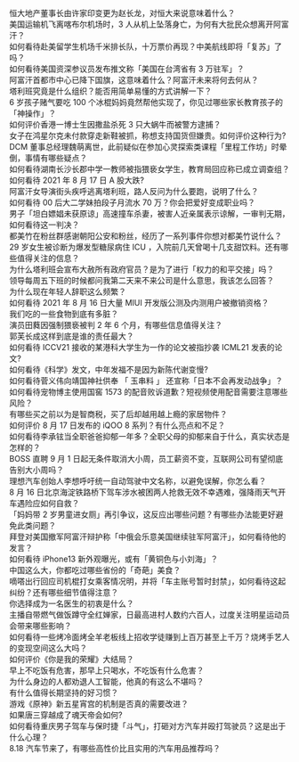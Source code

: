 恒大地产董事长由许家印变更为赵长龙，对恒大来说意味着什么？  
美国运输机飞离喀布尔机场时，3 人从机上坠落身亡，为何有大批民众想离开阿富汗？  
如何看待赴美留学生机场千米排长队，十万票价再现？中美航线即将「复苏」了吗？  
如何看待美国资深参议员发布推文称「美国在台湾省有 3 万驻军」？  
阿富汗首都市中心已降下国旗，这意味着什么？阿富汗未来将何去何从？  
塔利班究竟是什么组织？能否用简单易懂的方式讲解一下？  
6 岁孩子赌气要吃 100 个冰棍妈妈竟然帮他实现了，你见过哪些家长教育孩子的「神操作」？  
如何评价香港一博士生因撒盐杀死 3 只大蜗牛而被警方逮捕？  
女子在鸿星尔克未付款穿走新鞋被抓，称想支持国货但嫌贵。如何评价这种行为?  
DCM 董事总经理魏萌离世，此前疑似在参加心灵探索类课程「里程工作坊」时晕倒，事情有哪些疑点？  
如何看待湖南长沙长郡中学一教师被指猥亵女学生，教育局回应称已成立调查组？  
如何看待 2021 年 8 月 17 日 A 股大跌?  
阿富汗女导演街头疾呼逃离塔利班，路人反问为什么要跑，说明了什么？  
如何看待 00 后大二学妹拍段子月流水 70 万？你会把爱好变成职业吗？  
男子「坦白嫖娼未获原谅」高速撞车杀妻，被害人近亲属表示谅解，一审判无期，如何看待这一判决？  
都美竹在粉丝群感谢朝阳公安和粉丝，经历了一系列事件你想对都美竹说什么？  
29 岁女生被诊断为爆发型糖尿病住 ICU ，入院前几天曾喝十几支甜饮料。还有哪些值得关注的信息？  
为什么塔利班会宣布大赦所有政府官员？是为了进行「权力的和平交接」吗？  
领导每周五下班的时候都问我第二天来不来公司是什么意思，我该怎么回答？  
为什么现在年轻人辞职这么频繁？  
如何看待 2021 年 8 月 16 日大量 MIUI 开发版公测及内测用户被撤销资格？  
我们吃的一些食物到底有多脏？  
演员田蕤因强制猥亵被判 2 年 6 个月，有哪些信息值得关注？  
郭芙长成这样到底是谁的责任最大？  
如何看待 ICCV21 接收的某港科大学生为一作的论文被指抄袭 ICML21 发表的论文?  
如何看待《科学》发文，中年发福不是因为新陈代谢变慢?  
如何看待菅义伟向靖国神社供奉 「 玉串料 」 还宣称「日本不会再发动战争」？  
如何看待宠物博主使用国窖 1573 的配音败诉道歉？短视频使用配音需要注意哪些风险？  
有哪些买之前以为是智商税，买了后却越用越上瘾的家居物件？  
如何评价 8 月 17 日发布的 iQOO 8 系列？有什么亮点和不足？  
如何看待李承铉当全职爸爸抑郁一年多？全职父母的抑郁来自于什么，真实状态是怎样的？  
BOSS 直聘 9 月 1 日起无条件取消大小周，员工薪资不变，互联网公司有望彻底告别大小周吗？  
理想汽车创始人李想呼吁统一自动驾驶中文名称，以避免误解，你怎么看？  
8 月 16 日北京海淀铁路桥下驾车涉水被困两人抢救无效不幸遇难，强降雨天气开车遇险应如何自救？  
「妈妈带 2 岁男童进女厕」再引争议，这反应出哪些问题？有哪些办法能更好避免此类问题？  
拜登对美国撤军阿富汗辩护称「中俄会乐意美国继续驻军阿富汗」，如何看待他的发言？  
如何看待 iPhone13 新外观曝光，或有「黄铜色与小刘海」？  
中国这么大，你都吃过哪些省份的「奇葩」美食？  
嘀嗒出行回应司机棍打女乘客情况明，并将「车主账号暂时封禁」，如何看待这起纠纷？还有哪些细节值得注意？  
你选择成为一名医生的初衷是什么？  
主播自带燃气做饭蹲守全红婵家，日最高进村人数约六百人，过度关注明星运动员会带来哪些影响？  
如何看待一些烤冷面烤全羊老板线上招收学徒赚到上百万甚至上千万？烧烤手艺人的变现空间这么大吗？  
如何评价《你是我的荣耀》大结局？  
早上不吃饭有危害，那早上只喝水，不吃饭有什么危害？  
为什么身边的人都劝退人工智能，他真的有这么不堪吗？  
有什么值得长期坚持的好习惯？  
游戏《原神》新五星宵宫的机制是否真的需要改进？  
如果唐三穿越成了魂天帝会如何?  
如何看待重庆男子驾车与保时捷「斗气」，打砸对方汽车并殴打驾驶员？这是出于什么心理？  
8.18 汽车节来了，有哪些高性价比且实用的汽车用品推荐吗？  
